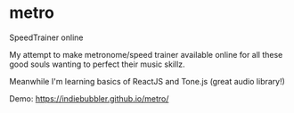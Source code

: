 # metro
SpeedTrainer online

My attempt to make metronome/speed trainer available online for all these good souls wanting to perfect their music skillz.

Meanwhile I'm learning basics of ReactJS and Tone.js (great audio library!)

Demo: https://indiebubbler.github.io/metro/
